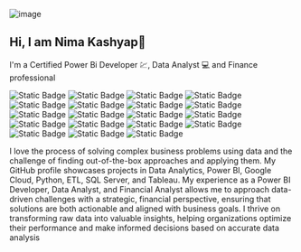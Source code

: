 ![image](https://github.com/user-attachments/assets/2bbf3191-ed92-47f9-bca4-a2a7fbf4dd28)




##                                                                             Hi, I am Nima Kashyap👋
I'm a Certified 
          Power Bi Developer 💹, Data Analyst 💻 and Finance professional

![Static Badge](https://img.shields.io/badge/Power%20BI%20Developer-purple)
![Static Badge](https://img.shields.io/badge/Data%20Analyst-blue)
![Static Badge](https://img.shields.io/badge/Python-purple)
![Static Badge](https://img.shields.io/badge/Google%20Cloud-blue)
![Static Badge](https://img.shields.io/badge/Big%20Query-red)
![Static Badge](https://img.shields.io/badge/Financial%20Analyst-purple)
![Static Badge](https://img.shields.io/badge/Data%20Visualization-red)
![Static Badge](https://img.shields.io/badge/Data%20Transformation-blue)
![Static Badge](https://img.shields.io/badge/Data%20Modeling-red)
![Static Badge](https://img.shields.io/badge/Power%20Query-purple)
![Static Badge](https://img.shields.io/badge/Microsoft%20Excel-blue)
![Static Badge](https://img.shields.io/badge/Share%20Point-purple)
![Static Badge](https://img.shields.io/badge/Jira-blue)
![Static Badge](https://img.shields.io/badge/Reporting-red)
![Static Badge](https://img.shields.io/badge/Financial%20Analyst-purple)
![Static Badge](https://img.shields.io/badge/Dashboard-blue)
![Static Badge](https://img.shields.io/badge/Dax-red)
![Static Badge](https://img.shields.io/badge/SQL%20Server-purple)
![Static Badge](https://img.shields.io/badge/LinkedIn-blue)



          

I love the process of solving complex business problems using data and the challenge of finding out-of-the-box approaches and applying them. My GitHub profile showcases projects in Data Analytics, Power BI, Google Cloud, Python, ETL, SQL Server, and Tableau. My experience as a Power BI Developer, Data Analyst, and Financial Analyst allows me to approach data-driven challenges with a strategic, financial perspective, ensuring that solutions are both actionable and aligned with business goals. I thrive on transforming raw data into valuable insights, helping organizations optimize their performance and make informed decisions based on accurate data analysis
<!--
**nimakashyap/nimakashyap** is a ✨ _special_ ✨ repository because its `README.md` (this file) appears on your GitHub profile.

Here are some ideas to get you started:

- 🔭 I’m currently working on ...
- 🌱 I’m currently learning ...
- 👯 I’m looking to collaborate on ...
- 🤔 I’m looking for help with ...
- 💬 Ask me about ...
- 📫 How to reach me: ...
- 😄 Pronouns: ...
- ⚡ Fun fact: ...
-->

